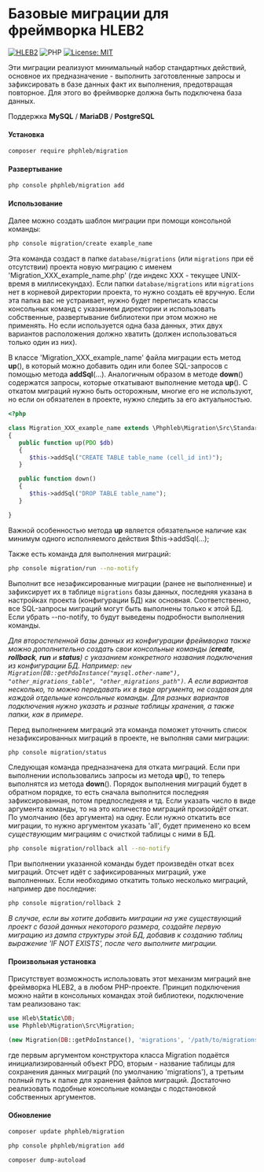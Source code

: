# Базовые миграции для фреймворка HLEB2


[![HLEB2](https://img.shields.io/badge/HLEB-2-darkcyan)](https://github.com/phphleb/hleb) ![PHP](https://img.shields.io/badge/PHP-^8.2-blue) [![License: MIT](https://img.shields.io/badge/License-MIT%20(Free)-brightgreen.svg)](https://github.com/phphleb/hleb/blob/master/LICENSE)


Эти миграции реализуют минимальный набор стандартных действий, основное их предназначение - выполнить заготовленные запросы и зафиксировать в базе данных факт их выполнения, предотвращая повторное.
Для этого во фреймворке должна быть подключена база данных.

Поддержка  __MySQL__ / __MariaDB__ / __PostgreSQL__

#### Установка
```bash
composer require phphleb/migration
```
#### Развертывание
```bash
php console phphleb/migration add
```

#### Использование
Далее можно создать шаблон миграции при помощи консольной команды:
```bash
php console migration/create example_name
```

Эта команда создаст в папке `database/migrations` (или `migrations` при её отсутствии) проекта новую миграцию с именем 'Migration_XXX_example_name.php' (где индекс ХХХ - текущее UNIX-время в миллисекундах). Если папки `database/migrations` или `migrations` нет в
корневой директории проекта, то нужно создать её вручную. Если эта папка вас не устраивает, нужно будет переписать классы консольных команд с указанием директории
и использовать собственные, развертывание библиотеки при этом можно не применять. Но если используется одна база данных, этих двух вариантов расположения должно хватить (должен использоваться только один из них).

В классе 'Migration_XXX_example_name' файла миграции есть метод **up**(), в который можно добавить один или более SQL-запросов с помощью метода **addSql**(...). Аналогичным
образом в методе **down**() содержатся запросы, которые откатывают выполнение метода **up**(). С откатом миграций нужно быть осторожным, многие его не используют,
но если он обязателен в проекте, нужно следить за его актуальностью.

```php
<?php

class Migration_XXX_example_name extends \Phphleb\Migration\Src\StandardMigration
{
   public function up(PDO $db)
   {
      $this->addSql("CREATE TABLE table_name (cell_id int)");
   }

   public function down()
   {
      $this->addSql("DROP TABLE table_name");
   }

}


```
Важной особенностью метода **up** является обязательное наличие как минимум одного исполняемого действия $this->addSql(...);

Также есть команда для выполнения миграций:

```bash
php console migration/run --no-notify
```

Выполнит все незафиксированные миграции (ранее не выполненные) и зафиксирует их в таблице `migrations` базы данных, последняя указана в настройках проекта (конфигурации БД) как основная. 
Соответственно, все SQL-запросы миграций могут быть выполнены только к этой БД. 
Если убрать --no-notify, то будут выведены подробности выполнения команды.

_Для второстепенной базы данных из конфигурации фреймворка также можно дополнительно создать свои консольные
команды (**create**, **rollback**, **run** и **status**) с указанием конкретного названия подключения из конфигурации БД. Например: `new Migration(DB::getPdoInstance("mysql.other-name"), "other_migrations_table", "other_migrations_path")`.
 А если вариантов несколько, то можно передавать их в виде аргумента, не создавая для каждой отдельные консольные команды. Для разных вариантов подключения нужно указать и разные таблицы хранения, а также папки, как в примере._

Перед выполнением миграций эта команда поможет уточнить список незафиксированных миграций в проекте, не выполняя сами миграции:

```bash
php console migration/status
```

Следующая команда предназначена для отката миграций. Если при выполнении использовались запросы из метода **up**(), то теперь выполнятся из метода **down**(). Порядок выполнения
миграций будет в обратном порядке, то есть сначала выполнится последняя зафиксированная, потом предпоследняя и тд. Если указать число в виде аргумента команды, то на это количество миграций произойдёт откат.
По умолчанию (без аргумента) на одну. Если нужно откатить все миграции, то нужно аргументом указать 'all', будет применено ко всем _существующим_ миграциям c очисткой таблицы с ними в БД.

```bash
php console migration/rollback all --no-notify
```

При выполнении указанной команды будет произведён откат всех миграций. Отсчет идёт с зафиксированных миграций, уже выполненных. Если необходимо откатить только несколько миграций, например две последние:

```bash
php console migration/rollback 2
```


_В случае, если вы хотите добавить миграции на уже существующий проект с базой данных некоторого размера, создайте первую миграцию из дампа структуры этой БД, 
добавив к созданию таблиц выражение 'IF NOT EXISTS', после чего выполните миграции._

#### Произвольная установка

Присутствует возможность использовать этот механизм миграций вне фреймворка HLEB2, а в любом PHP-проекте. Принцип подключения можно найти в консольных
командах этой библиотеки, подключение там реализовано так:

```php
use Hleb\Static\DB;
use Phphleb\Migration\Src\Migration;

(new Migration(DB::getPdoInstance(), 'migrations', '/path/to/migrations/'))->run();

```

где первым аргументом конструктора класса Migration подаётся инициализированный объект PDO, вторым - название таблицы для сохранения данных миграций (по умолчанию 'migrations'),
а третьим полный путь к папке для хранения файлов миграций. Достаточно реализовать подобные консольные команды с подстановкой собственных аргументов.

#### Обновление

```bash
composer update phphleb/migration

php console phphleb/migration add

composer dump-autoload
```
